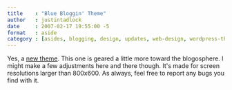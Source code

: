 ```yaml
---
title    : "Blue Bloggin' Theme"
author   : justintadlock
date     : 2007-02-17 19:55:00 -5
format   : aside
category : [asides, blogging, design, updates, web-design, wordpress-themes]
---
```


Yes, a [new theme](/skins/style.php?set=25).  This one is geared a little more toward the blogosphere.  I might make a few adjustments here and there though.  It's made for screen resolutions larger than 800x600.  As always, feel free to report any bugs you find with it.

